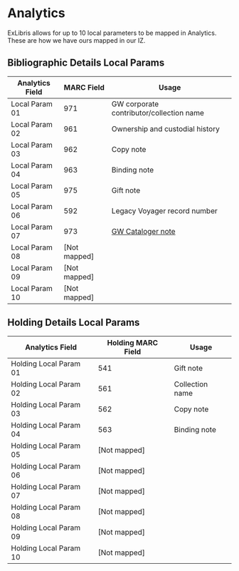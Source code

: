 # Analytics

ExLibris allows for up to 10 local parameters to be mapped in Analytics. These are how we have ours mapped in our IZ.&#x20;

## Bibliographic Details Local Params

| Analytics Field | MARC Field    | Usage                                                             |
| --------------- | ------------- | ----------------------------------------------------------------- |
| Local Param 01  | 971           | GW corporate contributor/collection name                          |
| Local Param 02  | 961           | Ownership and custodial history                                   |
| Local Param 03  | 962           | Copy note                                                         |
| Local Param 04  | 963           | Binding note                                                      |
| Local Param 05  | 975           | Gift note                                                         |
| Local Param 06  | 592           | Legacy Voyager record number                                      |
| Local Param 07  | 973           | [GW Cataloger note](../../reference/notes/cataloger-notes-973.md) |
| Local Param 08  | \[Not mapped] |                                                                   |
| Local Param 09  | \[Not mapped] |                                                                   |
| Local Param 10  | \[Not mapped] |                                                                   |

## Holding Details Local Params

| Analytics Field        | Holding MARC Field | Usage           |
| ---------------------- | ------------------ | --------------- |
| Holding Local Param 01 | 541                | Gift note       |
| Holding Local Param 02 | 561                | Collection name |
| Holding Local Param 03 | 562                | Copy note       |
| Holding Local Param 04 | 563                | Binding note    |
| Holding Local Param 05 | \[Not mapped]      |                 |
| Holding Local Param 06 | \[Not mapped]      |                 |
| Holding Local Param 07 | \[Not mapped]      |                 |
| Holding Local Param 08 | \[Not mapped]      |                 |
| Holding Local Param 09 | \[Not mapped]      |                 |
| Holding Local Param 10 | \[Not mapped]      |                 |
